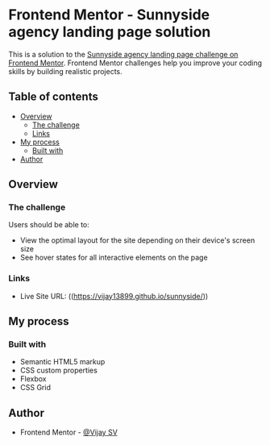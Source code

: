 # Frontend Mentor - Sunnyside agency landing page solution

This is a solution to the [Sunnyside agency landing page challenge on Frontend Mentor](https://www.frontendmentor.io/challenges/sunnyside-agency-landing-page-7yVs3B6ef). Frontend Mentor challenges help you improve your coding skills by building realistic projects.

## Table of contents

- [Overview](#overview)
  - [The challenge](#the-challenge)
  - [Links](#links)
- [My process](#my-process)
  - [Built with](#built-with)
- [Author](#author)

## Overview

### The challenge

Users should be able to:

- View the optimal layout for the site depending on their device's screen size
- See hover states for all interactive elements on the page

### Links

- Live Site URL: ((https://vijay13899.github.io/sunnyside/))

## My process

### Built with

- Semantic HTML5 markup
- CSS custom properties
- Flexbox
- CSS Grid

## Author

- Frontend Mentor - [@Vijay SV](https://www.frontendmentor.io/profile/Vijay13899)
